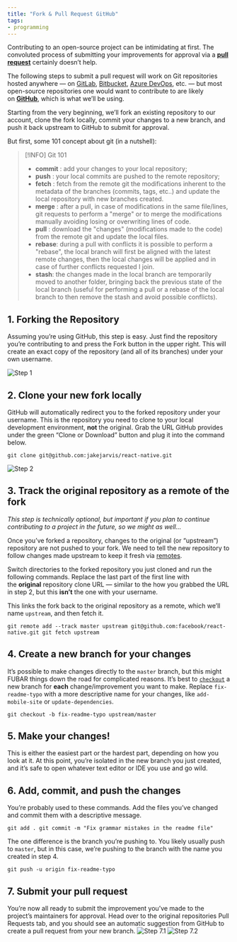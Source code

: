 ```yaml
---
title: "Fork & Pull Request GitHub"
tags:
- programming
---
```

Contributing to an open-source project can be intimidating at first. The convoluted process of submitting your improvements for approval via a [**pull request**](https://help.github.com/en/articles/about-pull-requests) certainly doesn’t help.

The following steps to submit a pull request will work on Git repositories hosted anywhere — on [GitLab](https://gitlab.com/), [Bitbucket](https://bitbucket.org/), [Azure DevOps](https://azure.microsoft.com/en-us/services/devops/repos/), etc. — but most open-source repositories one would want to contribute to are likely on [**GitHub**](https://github.com/), which is what we’ll be using.

Starting from the very beginning, we’ll fork an existing repository to our account, clone the fork locally, commit your changes to a new branch, and push it back upstream to GitHub to submit for approval.

But first, some 101 concept about git (in a nutshell):

> [!INFO] Git 101
>
> - **commit** : add your changes to your local repository;
> - **push** : your local commits are pushed to the remote repository;
> - **fetch** : fetch from the remote git the modifications inherent to the metadata of the branches (commits, tags, etc..) and update the local repository with new branches created.
> - **merge** : after a pull, in case of modifications in the same file/lines, git requests to perform a "merge" or to merge the modifications manually avoiding losing or overwriting lines of code.
> - **pull** : download the "changes" (modifications made to the code) from the remote git and update the local files.
> - **rebase**: during a pull with conflicts it is possible to perform a "rebase", the local branch will first be aligned with the latest remote changes, then the local changes will be applied and in case of further conflicts requested I join.
> - **stash**: the changes made in the local branch are temporarily moved to another folder, bringing back the previous state of the local branch (useful for performing a pull or a rebase of the local branch to then remove the stash and avoid possible conflicts).

## 1. Forking the Repository

Assuming you’re using GitHub, this step is easy. Just find the repository you’re contributing to and press the Fork button in the upper right. This will create an exact copy of the repository (and all of its branches) under your own username.

![Step 1](https://jarv.is/_next/image/?url=%2Fstatic%2Fimages%2Fnotes%2Fhow-to-pull-request-fork-github%2Fstep1.png&w=1920&q=60)

## 2. Clone your new fork locally

GitHub will automatically redirect you to the forked repository under your username. This is the repository you need to clone to your local development environment, **not** the original. Grab the URL GitHub provides under the green “Clone or Download” button and plug it into the command below.

`git clone git@github.com:jakejarvis/react-native.git`

![Step 2](https://jarv.is/_next/image/?url=%2Fstatic%2Fimages%2Fnotes%2Fhow-to-pull-request-fork-github%2Fstep2.png&w=1080&q=60)

## 3. Track the original repository as a remote of the fork

_This step is technically optional, but important if you plan to continue contributing to a project in the future, so we might as well..._

Once you’ve forked a repository, changes to the original (or “upstream”) repository are not pushed to your fork. We need to tell the new repository to follow changes made upstream to keep it fresh via [remotes](https://git-scm.com/book/en/v2/Git-Basics-Working-with-Remotes).

Switch directories to the forked repository you just cloned and run the following commands. Replace the last part of the first line with the **original** repository clone URL — similar to the how you grabbed the URL in step 2, but this **isn’t** the one with your username.

This links the fork back to the original repository as a remote, which we’ll name `upstream`, and then fetch it.

`git remote add --track master upstream git@github.com:facebook/react-native.git git fetch upstream`

## 4. Create a new branch for your changes

It’s possible to make changes directly to the `master` branch, but this might FUBAR things down the road for complicated reasons. It’s best to [`checkout`](https://git-scm.com/docs/git-checkout) a new branch for **each** change/improvement you want to make. Replace `fix-readme-typo` with a more descriptive name for your changes, like `add-mobile-site` or `update-dependencies`.

`git checkout -b fix-readme-typo upstream/master`

## 5. Make your changes!

This is either the easiest part or the hardest part, depending on how you look at it. At this point, you’re isolated in the new branch you just created, and it’s safe to open whatever text editor or IDE you use and go wild.

## 6. Add, commit, and push the changes

You’re probably used to these commands. Add the files you’ve changed and commit them with a descriptive message.

`git add . git commit -m "Fix grammar mistakes in the readme file"`

The one difference is the branch you’re pushing to. You likely usually push to `master`, but in this case, we’re pushing to the branch with the name you created in step 4.

`git push -u origin fix-readme-typo`

## 7. Submit your pull request

You’re now all ready to submit the improvement you’ve made to the project’s maintainers for approval. Head over to the original repositories Pull Requests tab, and you should see an automatic suggestion from GitHub to create a pull request from your new branch.
![Step 7.1](https://i.imgur.com/rjUhe4e.png)
![Step 7.2](https://i.imgur.com/IYCVFD2.png)